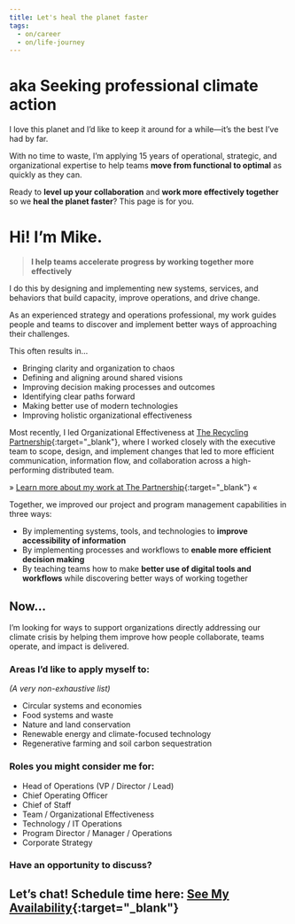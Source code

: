 ```yaml
---
title: Let's heal the planet faster
tags:
  - on/career
  - on/life-journey
---
```

# aka Seeking professional climate action

I love this planet and I’d like to keep it around for a while—it’s the best I’ve had by far.

With no time to waste, I’m applying 15 years of operational, strategic, and organizational expertise to help teams **move from functional to optimal** as quickly as they can.

Ready to **level up your collaboration** and **work more effectively together** so we **heal the planet faster**? This page is for you.

# Hi! I’m Mike.

> **I help teams accelerate progress by working together more effectively**
>

I do this by designing and implementing new systems, services, and behaviors that build capacity, improve operations, and drive change.

As an experienced strategy and operations professional, my work guides people and teams to discover and implement better ways of approaching their challenges.

This often results in…

- Bringing clarity and organization to chaos
- Defining and aligning around shared visions
- Improving decision making processes and outcomes
- Identifying clear paths forward
- Making better use of modern technologies
- Improving holistic organizational effectiveness

Most recently, I led Organizational Effectiveness at [The Recycling Partnership](https://recyclingpartnership.org){:target="_blank"}, where I worked closely with the executive team to scope, design, and implement changes that led to more efficient communication, information flow, and collaboration across a high-performing distributed team.

» [Learn more about my work at The Partnership](https://www.notion.so/A-Glimpse-Of-My-Work-23aaf25ce21f43a9b9a7341a7b070c61){:target="_blank"} «

Together, we improved our project and program management capabilities in three ways:

- By implementing systems, tools, and technologies to **improve accessibility of information**
- By implementing processes and workflows to **enable more efficient decision making**
- By teaching teams how to make **better use of digital tools and workflows** while discovering better ways of working together

## Now…

I’m looking for ways to support organizations directly addressing our climate crisis by helping them improve how people collaborate, teams operate, and impact is delivered.

### Areas I’d like to apply myself to:

*(A very non-exhaustive list)*

- Circular systems and economies
- Food systems and waste
- Nature and land conservation
- Renewable energy and climate-focused technology
- Regenerative farming and soil carbon sequestration

### Roles you might consider me for:

- Head of Operations (VP / Director / Lead)
- Chief Operating Officer
- Chief of Staff
- Team / Organizational Effectiveness
- Technology / IT Operations
- Program Director / Manager / Operations
- Corporate Strategy

### Have an opportunity to discuss?
**Let’s chat!** Schedule time here:
[See My Availability](https://calendly.com/tannenbaum/climate-intro){:target="_blank"}
---
